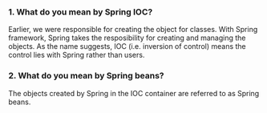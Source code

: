 ### 1. What do you mean by Spring IOC?

Earlier, we were responsible for creating the object for classes. With Spring framework, Spring takes the resposibility for creating and managing the objects. As the name suggests, IOC 
(i.e. inversion of control) means the control lies with Spring rather than users.

### 2. What do you mean by Spring beans?

The objects created by Spring in the IOC container are referred to as Spring beans.
